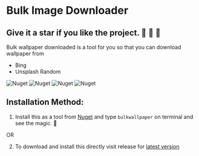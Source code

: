 # Bulk Image Downloader
## Give it a star if you like the project. 👏 🌠 🌟

Bulk wallpaper downloaded is a tool for you so that you can download wallpaper from 
- Bing
- Unsplash Random


![Nuget](https://img.shields.io/nuget/v/BulkImageDownloader.Cli)
![Nuget](https://img.shields.io/nuget/dt/BulkImageDownloader.Cli?style=plastic)
![Nuget](https://img.shields.io/github/repo-size/purkayasta/BulkWallpaper?style=social)
![Nuget](https://img.shields.io/github/last-commit/purkayasta/BulkImageDownloader.Cli?style=flat-square)

## Installation Method:

1. Install this as a tool from [Nuget](https://www.nuget.org/packages/BulkImageDownloader.Cli/)
and type `bulkwallpaper` on terminal and see the magic. 🌟

OR

2. To download and install this directly visit release for [latest version](https://github.com/purkayasta/BulkWallpaper/releases/)
